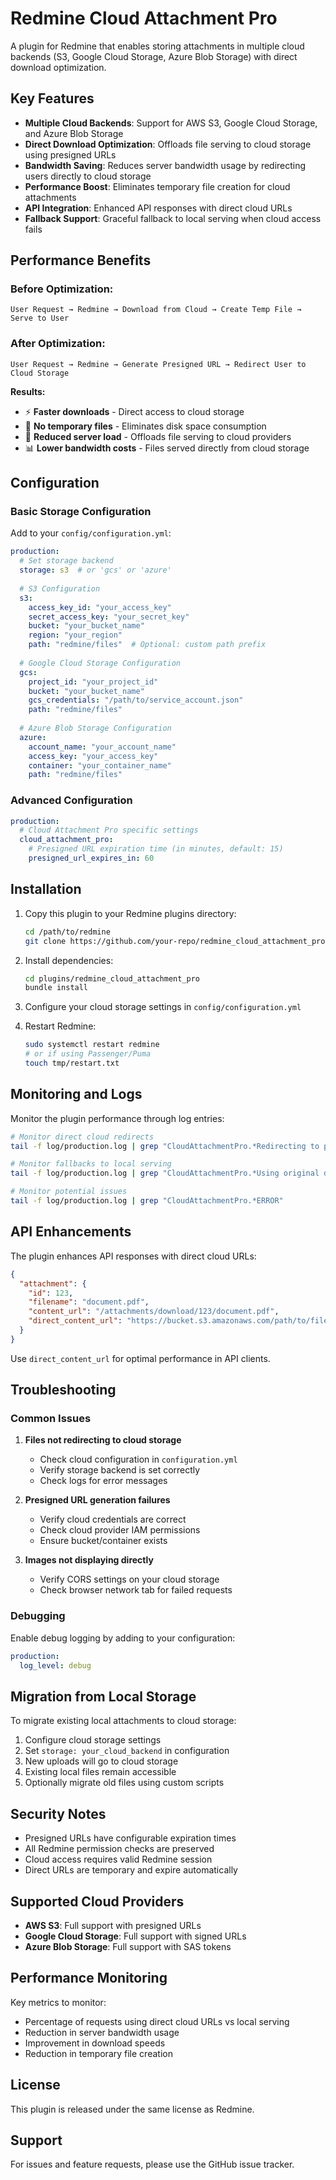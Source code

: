 # Redmine Cloud Attachment Pro

A plugin for Redmine that enables storing attachments in multiple cloud backends (S3, Google Cloud Storage, Azure Blob Storage) with direct download optimization.

## Key Features

- **Multiple Cloud Backends**: Support for AWS S3, Google Cloud Storage, and Azure Blob Storage
- **Direct Download Optimization**: Offloads file serving to cloud storage using presigned URLs
- **Bandwidth Saving**: Reduces server bandwidth usage by redirecting users directly to cloud storage
- **Performance Boost**: Eliminates temporary file creation for cloud attachments
- **API Integration**: Enhanced API responses with direct cloud URLs
- **Fallback Support**: Graceful fallback to local serving when cloud access fails

## Performance Benefits

### Before Optimization:
```
User Request → Redmine → Download from Cloud → Create Temp File → Serve to User
```

### After Optimization:
```
User Request → Redmine → Generate Presigned URL → Redirect User to Cloud Storage
```

**Results:**
- ⚡ **Faster downloads** - Direct access to cloud storage
- 💾 **No temporary files** - Eliminates disk space consumption  
- 🚀 **Reduced server load** - Offloads file serving to cloud providers
- 📊 **Lower bandwidth costs** - Files served directly from cloud storage

## Configuration

### Basic Storage Configuration

Add to your `config/configuration.yml`:

```yaml
production:
  # Set storage backend
  storage: s3  # or 'gcs' or 'azure'
  
  # S3 Configuration
  s3:
    access_key_id: "your_access_key"
    secret_access_key: "your_secret_key"
    bucket: "your_bucket_name"
    region: "your_region"
    path: "redmine/files"  # Optional: custom path prefix
  
  # Google Cloud Storage Configuration  
  gcs:
    project_id: "your_project_id"
    bucket: "your_bucket_name"
    gcs_credentials: "/path/to/service_account.json"
    path: "redmine/files"
  
  # Azure Blob Storage Configuration
  azure:
    account_name: "your_account_name" 
    access_key: "your_access_key"
    container: "your_container_name"
    path: "redmine/files"
```

### Advanced Configuration

```yaml
production:
  # Cloud Attachment Pro specific settings
  cloud_attachment_pro:
    # Presigned URL expiration time (in minutes, default: 15)
    presigned_url_expires_in: 60
```

## Installation

1. Copy this plugin to your Redmine plugins directory:
   ```bash
   cd /path/to/redmine
   git clone https://github.com/your-repo/redmine_cloud_attachment_pro.git plugins/redmine_cloud_attachment_pro
   ```

2. Install dependencies:
   ```bash
   cd plugins/redmine_cloud_attachment_pro
   bundle install
   ```

3. Configure your cloud storage settings in `config/configuration.yml`

4. Restart Redmine:
   ```bash
   sudo systemctl restart redmine
   # or if using Passenger/Puma
   touch tmp/restart.txt
   ```

## Monitoring and Logs

Monitor the plugin performance through log entries:

```bash
# Monitor direct cloud redirects
tail -f log/production.log | grep "CloudAttachmentPro.*Redirecting to presigned URL"

# Monitor fallbacks to local serving  
tail -f log/production.log | grep "CloudAttachmentPro.*Using original download method"

# Monitor potential issues
tail -f log/production.log | grep "CloudAttachmentPro.*ERROR"
```

## API Enhancements

The plugin enhances API responses with direct cloud URLs:

```json
{
  "attachment": {
    "id": 123,
    "filename": "document.pdf",
    "content_url": "/attachments/download/123/document.pdf",
    "direct_content_url": "https://bucket.s3.amazonaws.com/path/to/file?X-Amz-..."
  }
}
```

Use `direct_content_url` for optimal performance in API clients.

## Troubleshooting

### Common Issues

1. **Files not redirecting to cloud storage**
   - Check cloud configuration in `configuration.yml`
   - Verify storage backend is set correctly
   - Check logs for error messages

2. **Presigned URL generation failures**
   - Verify cloud credentials are correct
   - Check cloud provider IAM permissions
   - Ensure bucket/container exists

3. **Images not displaying directly**
   - Verify CORS settings on your cloud storage
   - Check browser network tab for failed requests

### Debugging

Enable debug logging by adding to your configuration:

```yaml
production:
  log_level: debug
```

## Migration from Local Storage

To migrate existing local attachments to cloud storage:

1. Configure cloud storage settings
2. Set `storage: your_cloud_backend` in configuration
3. New uploads will go to cloud storage
4. Existing local files remain accessible
5. Optionally migrate old files using custom scripts

## Security Notes

- Presigned URLs have configurable expiration times
- All Redmine permission checks are preserved
- Cloud access requires valid Redmine session
- Direct URLs are temporary and expire automatically

## Supported Cloud Providers

- **AWS S3**: Full support with presigned URLs
- **Google Cloud Storage**: Full support with signed URLs  
- **Azure Blob Storage**: Full support with SAS tokens

## Performance Monitoring

Key metrics to monitor:

- Percentage of requests using direct cloud URLs vs local serving
- Reduction in server bandwidth usage
- Improvement in download speeds
- Reduction in temporary file creation

## License

This plugin is released under the same license as Redmine.

## Support

For issues and feature requests, please use the GitHub issue tracker.
